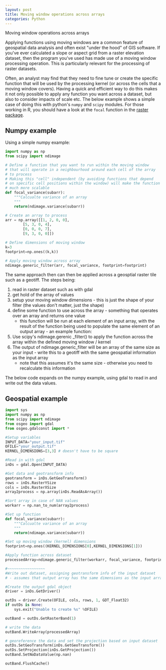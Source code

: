 ```yaml
---
layout: post
title: Moving window operations across arrays
categories: Python
---
```

Moving window operations across arrays

Applying functions using moving windows are a common feature of geospatial data analysis and often exist "under the hood" of GIS software. If you've ever calculated a slope or aspect grid from a raster elevation dataset, then the program you've used has made use of a moving window processing operation. This is particularly relevant for the processing of raster datasets.

Often, an analyst may find that they need to fine tune or create the specific function that will be used by the processing kernel (or across the cells that a moving window covers). Having a quick and efficient way to do this makes it not only possible to apply any function you want across a dataset, but also to consider impacts of scale etc. The below example shows a simple case of doing this with python's `numpy` and `scipy` modules. For those working in R, you should have a look at the `focal` function in the [raster package](https://cran.r-project.org/web/packages/raster/index.html).

## Numpy example 

Using a simple numpy example:

```python
import numpy as np
from scipy import ndimage

# Define a function that you want to run within the moving window 
# that will operate in a neighbourhood around each cell of the array
# to process
# Making this "cell" independent (by avoiding functions that depend 
# on specific cell positions within the window) will make the function
# much more scalable
def focal_variance(subarr):
	"""Calcualte variance of an array
	"""
	return(ndimage.variance(subarr))

# Create an array to process
arr = np.array([[1, 2, 0, 0],
		[5, 3, 0, 4],
		[0, 0, 0, 7],
		[9, 3, 0, 0]])

# Define dimensions of moving window
k=3
footprint=np.ones((k,k))

# Apply moving window across array
ndimage.generic_filter(arr, focal_variance, footprint=footprint)
```

The same approach then can then be applied across a geosptial raster tile such as a geotiff. The steps being:

1. read in raster dataset such as with gdal
2. get hold of the array of values
3. setup your moving window dimensions - this is just the shape of your filter (the values don't matter, just the shape)
4. define some function to use across the array - something that operates over an array and returns one value
	- this function will be run at each element of an input array, with the result of the function being used 
		to populate the same element of an output array - an example function:
5. Use scipy's ndimage.gerenic _filter() to apply the function across the array within the defined moving window / kernel
6. The output of ndimage.generic_filter will be an array of the same size as your input - write this to a geotiff with the same geospatial information as the input array 
	- note that this assumes it's the same size - otherwise you need to recalculate this information

The below code expands on the numpy example, using gdal to read in and write out the data values.

## Geospatial example

```python
import sys
import numpy as np
from scipy import ndimage
from osgeo import gdal
from osgeo.gdalconst import *

#Setup variables
INPUT_DATA="your_input.tif"
OFILE="your_output.tif"
KERNEL_DIMENSIONS=[3,3] # doesn't have to be square

#Read in with gdal
inDs = gdal.Open(INPUT_DATA)

#Get data and geotransform info
geotransform = inDs.GetGeoTransform()
rows = inDs.RasterYSize
cols = inDs.RasterXSize
array2process = np.array(inDs.ReadAsArray())

#Sort array in case of NAN values
workarr = np.nan_to_num(array2process)

#Set up function 
def focal_variance(subarr):
	"""Calcualte variance of an array
	"""
	return(ndimage.variance(subarr))

#Set up moving window (kernel) dimensions
footprint=np.ones((KERNEL_DIMENSIONS[0],KERNEL_DIMENSIONS[1])) 

#Apply function across dataset
processedArray=ndimage.generic_filter(workarr, focal_variance, footprint=footprint)

#~~~~~~~~~~~~~~~~~
#Write out dataset, assigning geotransform info of the input dataset
# - assumes that output array has the same dimensions as the input array

#Create the output gdal object
driver = inDs.GetDriver()

outDs = driver.Create(OFILE, cols, rows, 1, GDT_Float32)
if outDs is None:
    sys.exit("Unable to create %s" %OFILE)

outBand = outDs.GetRasterBand(1)

# write the data
outBand.WriteArray(processedArray)

# georeference the data and set the projection based on input dataset
outDs.SetGeoTransform(inDs.GetGeoTransform())
outDs.SetProjection(inDs.GetProjection())
outBand.SetNoDataValue(np.nan)

outBand.FlushCache()
```
